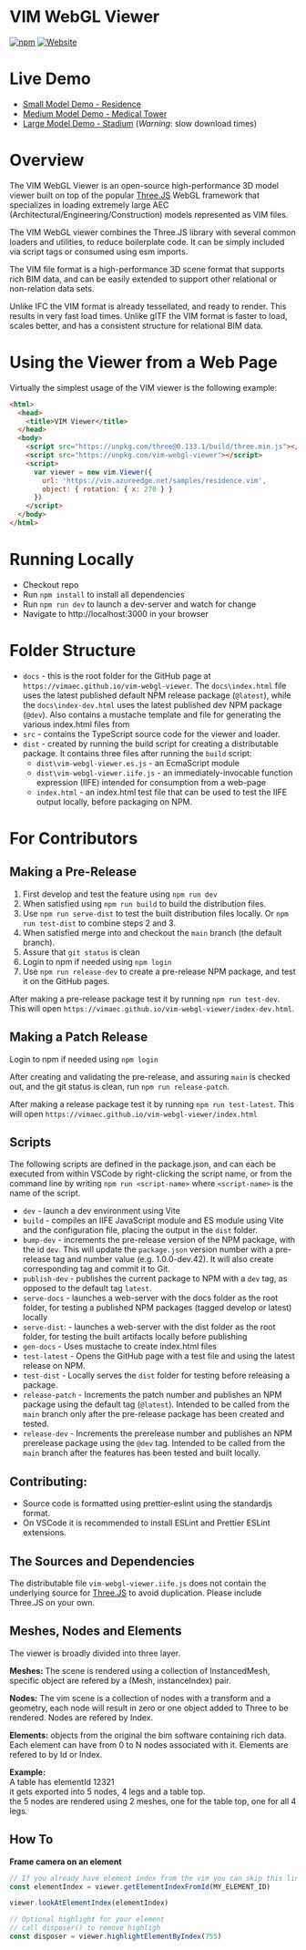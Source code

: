 # VIM WebGL Viewer

[![npm](https://img.shields.io/npm/v/vim-webgl-viewer)](https://npmjs.com/package/vim-webgl-viewer)
[![Website](https://img.shields.io/website?url=https%3A%2F%2Fvimaec.github.io%2Fvim-webgl-viewer)](https://vimaec.github.io/vim-webgl-viewer/)

# Live Demo

- [Small Model Demo - Residence](https://vimaec.github.io/vim-webgl-viewer)
- [Medium Model Demo - Medical Tower](https://vimaec.github.io/vim-webgl-viewer?model=https://vim.azureedge.net/samples/skanska.vim)
- [Large Model Demo - Stadium](https://vimaec.github.io/vim-webgl-viewer?model=https://vim.azureedge.net/samples/stadium.vim) (_Warning_: slow download times)

# Overview

The VIM WebGL Viewer is an open-source high-performance 3D model viewer built on top of the popular
[Three.JS](https://threejs.org) WebGL framework that specializes
in loading extremely large AEC (Architectural/Engineering/Construction)
models represented as VIM files.

The VIM WebGL viewer combines the Three.JS library with several common loaders and utilities, to reduce boilerplate code. It can be simply included via script tags or consumed using esm imports.

The VIM file format is a high-performance 3D scene format that supports rich BIM data, and can be easily extended to support
other relational or non-relation data sets.

Unlike IFC the VIM format is already tessellated, and ready to render. This results in very fast load times. Unlike glTF the VIM format is faster to load, scales better, and has a consistent structure for relational BIM data.

# Using the Viewer from a Web Page

Virtually the simplest usage of the VIM viewer is the following example:

```html
<html>
  <head>
    <title>VIM Viewer</title>
  </head>
  <body>
    <script src="https://unpkg.com/three@0.133.1/build/three.min.js"></script>
    <script src="https://unpkg.com/vim-webgl-viewer"></script>
    <script>
      var viewer = new vim.Viewer({
        url: 'https://vim.azureedge.net/samples/residence.vim',
        object: { rotation: { x: 270 } }
      })
    </script>
  </body>
</html>
```

# Running Locally

- Checkout repo
- Run `npm install` to install all dependencies
- Run `npm run dev` to launch a dev-server and watch for change
- Navigate to http://localhost:3000 in your browser

# Folder Structure

- `docs` - this is the root folder for the GitHub page at `https://vimaec.github.io/vim-webgl-viewer`. The `docs\index.html` file uses
  the latest published default NPM release package (`@latest`), while the `docs\index-dev.html` uses the latest published dev NPM package (`@dev`). Also contains a mustache template and file for generating the various index.html files from
- `src` - contains the TypeScript source code for the viewer and loader.
- `dist` - created by running the build script for creating a
  distributable package. It contains three files after running the `build` script:
  - `dist\vim-webgl-viewer.es.js` - an EcmaScript module
  - `dist\vim-webgl-viewer.iife.js` - an immediately-invocable function expression (IIFE) intended for consumption from a web-page
  - `index.html` - an index.html test file that can be used to test the IIFE output locally, before packaging on NPM.

# For Contributors

## Making a Pre-Release

1. First develop and test the feature using `npm run dev`
2. When satisfied using `npm run build` to build the distribution files.
3. Use `npm run serve-dist` to test the built distribution files locally. Or `npm run test-dist` to combine steps 2 and 3.
4. When satisfied merge into and checkout the `main` branch (the default branch).
5. Assure that `git status` is clean
6. Login to npm if needed using `npm login`
7. Use `npm run release-dev` to create a pre-release NPM package, and test it on the GitHub pages.

After making a pre-release package test it by running `npm run test-dev`. This will open `https://vimaec.github.io/vim-webgl-viewer/index-dev.html`.

## Making a Patch Release

Login to npm if needed using `npm login`

After creating and validating the pre-release, and assuring `main` is checked out, and the git status is clean, run `npm run release-patch`.

After making a release package test it by running `npm run test-latest`. This will open `https://vimaec.github.io/vim-webgl-viewer/index.html`

## Scripts

The following scripts are defined in the package.json, and can each be
executed from within VSCode by right-clicking the script name, or from the
command line by writing `npm run <script-name>` where `<script-name>` is the name of the script.

- `dev` - launch a dev environment using Vite
- `build` - compiles an IIFE JavaScript module and ES module using Vite and the configuration file, placing the output in the `dist` folder.
- `bump-dev` - increments the pre-release version of the NPM package, with the id `dev`. This will update the `package.json` version number with a pre-release tag and number value (e.g. 1.0.0-dev.42). It will also create corresponding tag and commit it to Git.
- `publish-dev` - publishes the current package to NPM with a `dev` tag, as opposed to the default tag `latest`.
- `serve-docs` - launches a web-server with the docs folder as the root folder, for testing a published NPM packages (tagged develop or latest) locally
- `serve-dist`: - launches a web-server with the dist folder as the root folder, for testing the built artifacts locally before publishing
- `gen-docs` - Uses mustache to create index.html files
- `test-latest` - Opens the GitHub page with a test file and using the latest release on NPM.
- `test-dist` - Locally serves the `dist` folder for testing before releasing a package.
- `release-patch` - Increments the patch number and publishes an NPM package using the default tag (`@latest`). Intended to be called from the `main` branch only after the pre-release package has been created and tested.
- `release-dev` - Increments the prerelease number and publishes an NPM prerelease package using the `@dev` tag. Intended to be called from the `main` branch after the features has been tested and built locally.

## Contributing:

- Source code is formatted using prettier-eslint using the standardjs format.
- On VSCode it is recommended to install ESLint and Prettier ESLint extensions.

## The Sources and Dependencies

The distributable file `vim-webgl-viewer.iife.js` does not contain the underlying source for [Three.JS](https://threejs.org) to avoid duplication. Please include Three.JS on your own.

## Meshes, Nodes and Elements

The viewer is broadly divided into three layer.

**Meshes:** The scene is rendered using a collection of InstancedMesh, specific object are refered by a (Mesh, instanceIndex) pair.

**Nodes:** The vim scene is a collection of nodes with a transform and a geometry, each node will result in zero or one object added to Three to be rendered. Nodes are refered by Index.

**Elements:** objects from the original the bim software containing rich data. Each element can have from 0 to N nodes associated with it. Elements are refered to by Id or Index.

**Example:**  
A table has elementId 12321  
it gets exported into 5 nodes, 4 legs and a table top.  
the 5 nodes are rendered using 2 meshes, one for the table top, one for all 4 legs.

## How To

**Frame camera on an element**
```javascript
// If you already have element index from the vim you can skip this line
const elementIndex = viewer.getElementIndexFromId(MY_ELEMENT_ID)

viewer.lookAtElementIndex(elementIndex)

// Optional highlight for your element
// call disposer() to remove highligh
const disposer = viewer.highlightElementByIndex(755)
```
